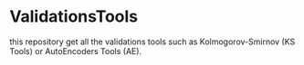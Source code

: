 # ValidationsTools

this repository get all the validations tools such as Kolmogorov-Smirnov (KS Tools) or AutoEncoders Tools (AE).
